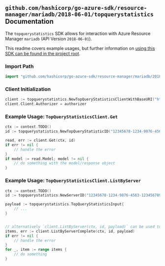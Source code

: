 
## `github.com/hashicorp/go-azure-sdk/resource-manager/mariadb/2018-06-01/topquerystatistics` Documentation

The `topquerystatistics` SDK allows for interaction with Azure Resource Manager `mariadb` (API Version `2018-06-01`).

This readme covers example usages, but further information on [using this SDK can be found in the project root](https://github.com/hashicorp/go-azure-sdk/tree/main/docs).

### Import Path

```go
import "github.com/hashicorp/go-azure-sdk/resource-manager/mariadb/2018-06-01/topquerystatistics"
```


### Client Initialization

```go
client := topquerystatistics.NewTopQueryStatisticsClientWithBaseURI("https://management.azure.com")
client.Client.Authorizer = authorizer
```


### Example Usage: `TopQueryStatisticsClient.Get`

```go
ctx := context.TODO()
id := topquerystatistics.NewTopQueryStatisticID("12345678-1234-9876-4563-123456789012", "example-resource-group", "serverName", "queryStatisticId")

read, err := client.Get(ctx, id)
if err != nil {
	// handle the error
}
if model := read.Model; model != nil {
	// do something with the model/response object
}
```


### Example Usage: `TopQueryStatisticsClient.ListByServer`

```go
ctx := context.TODO()
id := topquerystatistics.NewServerID("12345678-1234-9876-4563-123456789012", "example-resource-group", "serverName")

payload := topquerystatistics.TopQueryStatisticsInput{
	// ...
}


// alternatively `client.ListByServer(ctx, id, payload)` can be used to do batched pagination
items, err := client.ListByServerComplete(ctx, id, payload)
if err != nil {
	// handle the error
}
for _, item := range items {
	// do something
}
```
